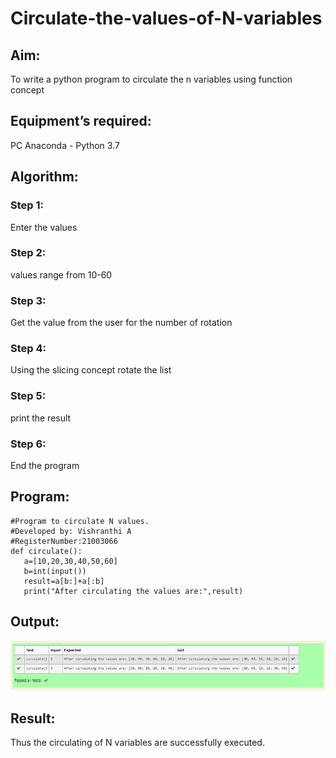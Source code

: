 # Circulate-the-values-of-N-variables
## Aim:
To write a python program to circulate the n variables using function concept
## Equipment’s required:
PC
Anaconda - Python 3.7
## Algorithm: 
### Step 1: 
Enter the values
### Step 2: 
values range from 10-60
### Step 3: 
Get the value from the user for the number of rotation
### Step 4: 
Using the slicing concept rotate the list
### Step 5: 
print the result
### Step 6: 
End the program
## Program:
```
#Program to circulate N values.
#Developed by: Vishranthi A
#RegisterNumber:21003066
def circulate():
   a=[10,20,30,40,50,60]
   b=int(input())
   result=a[b:]+a[:b]
   print("After circulating the values are:",result)
```
## Output:
![OUTPUT](./Ex02.JPG)

## Result:
Thus the circulating of N variables are successfully executed.